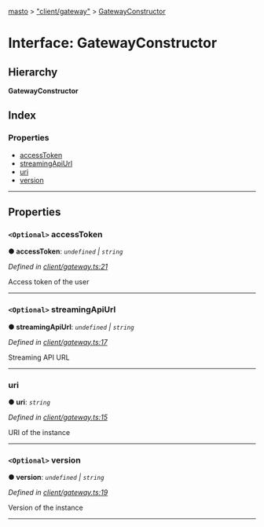[masto](../README.md) > ["client/gateway"](../modules/_client_gateway_.md) > [GatewayConstructor](../interfaces/_client_gateway_.gatewayconstructor.md)

# Interface: GatewayConstructor

## Hierarchy

**GatewayConstructor**

## Index

### Properties

* [accessToken](_client_gateway_.gatewayconstructor.md#accesstoken)
* [streamingApiUrl](_client_gateway_.gatewayconstructor.md#streamingapiurl)
* [uri](_client_gateway_.gatewayconstructor.md#uri)
* [version](_client_gateway_.gatewayconstructor.md#version)

---

## Properties

<a id="accesstoken"></a>

### `<Optional>` accessToken

**● accessToken**: *`undefined` \| `string`*

*Defined in [client/gateway.ts:21](https://github.com/neet/masto.js/blob/c1501e9/src/client/gateway.ts#L21)*

Access token of the user

___
<a id="streamingapiurl"></a>

### `<Optional>` streamingApiUrl

**● streamingApiUrl**: *`undefined` \| `string`*

*Defined in [client/gateway.ts:17](https://github.com/neet/masto.js/blob/c1501e9/src/client/gateway.ts#L17)*

Streaming API URL

___
<a id="uri"></a>

###  uri

**● uri**: *`string`*

*Defined in [client/gateway.ts:15](https://github.com/neet/masto.js/blob/c1501e9/src/client/gateway.ts#L15)*

URI of the instance

___
<a id="version"></a>

### `<Optional>` version

**● version**: *`undefined` \| `string`*

*Defined in [client/gateway.ts:19](https://github.com/neet/masto.js/blob/c1501e9/src/client/gateway.ts#L19)*

Version of the instance

___

